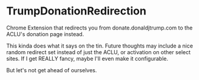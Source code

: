 # TrumpDonationRedirection
Chrome Extension that redirects you from donate.donaldjtrump.com to the ACLU's donation page instead.

This kinda does what it says on the tin.  Future thoughts may include a nice random redirect set instead of just the ACLU,
or activation on other select sites.  If I get REALLY fancy, maybe I'll even make it configurable.

But let's not get ahead of ourselves.

